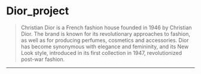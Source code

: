 Dior_project
==================

> Christian Dior
is a French fashion house founded in 1946 by Christian Dior. The brand is known for its revolutionary approaches to fashion, as well as for producing perfumes, cosmetics and accessories. Dior has become synonymous with elegance and femininity, and its New Look style, introduced in its first collection in 1947, revolutionized post-war fashion.
------------------
